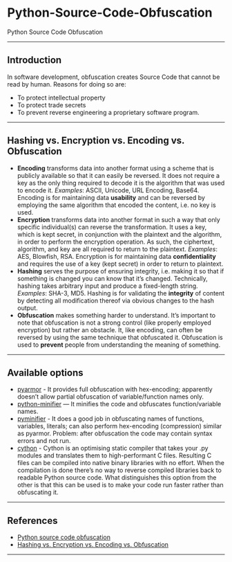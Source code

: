 # Python-Source-Code-Obfuscation
Python Source Code Obfuscation
***

## Introduction
In software development, obfuscation creates Source Code that cannot be read by human. Reasons for doing so are:
  - To protect intellectual property
  - To protect trade secrets
  - To prevent reverse engineering a proprietary software program.
***

## Hashing vs. Encryption vs. Encoding vs. Obfuscation
- **Encoding** transforms data into another format using a scheme that is publicly available so that it can easily be reversed. It does not require a key as the only thing required to decode it is the algorithm that was used to encode it. *Examples*: ASCII, Unicode, URL Encoding, Base64. Encoding is for maintaining data **usability** and can be reversed by employing the same algorithm that encoded the content, i.e. no key is used.
- **Encryption** transforms data into another format in such a way that only specific individual(s) can reverse the transformation. It uses a key, which is kept secret, in conjunction with the plaintext and the algorithm, in order to perform the encryption operation. As such, the ciphertext, algorithm, and key are all required to return to the plaintext. *Examples*: AES, Blowfish, RSA. Encryption is for maintaining data **confidentiality** and requires the use of a key (kept secret) in order to return to plaintext.
- **Hashing** serves the purpose of ensuring integrity, i.e. making it so that if something is changed you can know that it’s changed. Technically, hashing takes arbitrary input and produce a fixed-length string. *Examples*: SHA-3, MD5. Hashing is for validating the **integrity** of content by detecting all modification thereof via obvious changes to the hash output.
- **Obfuscation** makes something harder to understand. It’s important to note that obfuscation is not a strong control (like properly employed encryption) but rather an obstacle. It, like encoding, can often be reversed by using the same technique that obfuscated it. Obfuscation is used to **prevent** people from understanding the meaning of something.
***

## Available options
- [pyarmor](https://pypi.org/project/pyarmor/) - It provides full obfuscation with hex-encoding; apparently doesn’t allow partial obfuscation of variable/function names only.
- [python-minifier](https://pypi.org/project/python-minifier/) — It minifies the code and obfuscates function/variable names. 
- [pyminifier](https://pypi.org/project/pyminifier/) - It does a good job in obfuscating names of functions, variables, literals; can also perform hex-encoding (compression) similar as pyarmor. Problem: after obfuscation the code may contain syntax errors and not run.
- [cython](https://cython.org/) - Cython is an optimising static compiler that takes your .py modules and translates them to high-performant C files. Resulting C files can be compiled into native binary libraries with no effort. When the compilation is done there’s no way to reverse compiled libraries back to readable Python source code. What distinguishes this option from the other is that this can be used is to make your code run faster rather than obfuscating it.
***

## References
- [Python source code obfuscation](https://medium.com/geekculture/python-source-code-obfuscation-6b97f88a460d)
- [Hashing vs. Encryption vs. Encoding vs. Obfuscation](https://danielmiessler.com/study/encoding-encryption-hashing-obfuscation/)
***

